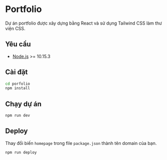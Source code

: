 # Portfolio

Dự án portfolio được xây dựng bằng React và sử dụng Tailwind CSS làm thư viện CSS.

## Yêu cầu

-   [Node.js](https://nodejs.org/en/) >= 10.15.3

## Cài đặt

```sh
cd porfolio
npm install
```

## Chạy dự án

```sh
npm run dev
```

## Deploy

Thay đổi biến `homepage` trong file `package.json` thành tên domain của bạn.

```sh
npm run deploy
```
